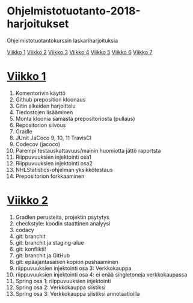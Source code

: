 # Ohjelmistotuotanto-2018-harjoitukset
Ohjelmistotuotantokurssin laskariharjoituksia

[Viikko 1](https://github.com/vsvala/ohtu-viikko1)
[Viikko 2](https://github.com/vsvala/ohtu-viikko2)
[Viikko 3](https://github.com/vsvala/ohtu-viikko2)
[Viikko 4](https://github.com/vsvala/ohtu-viikko2)
[Viikko 5](https://github.com/vsvala/ohtu-viikko2)
[Viikko 6](https://github.com/vsvala/Ohjelmistotuotanto-2018-harjoitukset/tree/master/viikko6)
[Viikko 7](https://github.com/vsvala/Ohjelmistotuotanto-2018-harjoitukset/tree/master/viikko7)

# [Viikko 1](https://github.com/vsvala/ohtu-viikko1)

1. Komentorivin käyttö
2. Github preposition kloonaus
3. Gitin alkeiden harjoittelu
4. Tiedostojen lisääminen
5. Monta kloonia samasta prepositoriosta (pullaus)
6. Repositorion siivous
7. Gradle
8. JUnit JaCoco
9, 10, 11 TravisCI
12. Codecov (jacoco)
13. Parempi testauskattavuus/mainin huomiotta jättö raportsta
14. Riippuvuuksien injektointi osa1
15. Riippuvuuksien injektointi osa2
16. NHLStatistics-ohjelman yksikkötestaus
17. Prepositorion forkkaaminen


# [Viikko 2](https://github.com/vsvala/ohtu-viikko2)

1. Gradlen perusteita, projektin psytytys
2. checkstyle: koodin staattinen analyysi 
3. codacy
4. git: branchit
5. git: branchit ja staging-alue
6. git: konflikti!
7. git: branchit ja GitHub
8. git: epäajantasaisen kopion pushaaminen
9. riippuvuuksien injektointi osa 3: Verkkokauppa
10. riippuvuuksien injektointi osa 4: ei enää singletoneja verkkokaupassa
11. Spring osa 1: riippuvuuksien injektointi
12. Spring osa 2: Verkkokauppa siistiksi
13. Spring osa 3: Verkkokauppa siistiksi annotaatioilla
